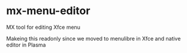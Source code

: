 mx-menu-editor
===================

MX tool for editing Xfce menu

Makeing this readonly since we moved to menulibre in Xfce and native editor in Plasma
